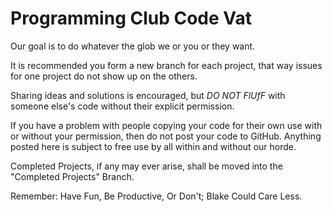 # Programming Club Code Vat

Our goal is to do whatever the glob we or you or they want.

It is recommended you form a new branch for each project, that way issues for one project do not show up on the others.

Sharing ideas and solutions is encouraged, but _DO NOT FlUfF_ with someone else's code without their explicit permission.

If you have a problem with people copying your code for their own use with or without your permission, then do not post your code to GitHub. Anything posted here is subject to free use by all within and without our horde.

Completed Projects, if any may ever arise, shall be moved into the "Completed Projects" Branch.

Remember: Have Fun, Be Productive, Or Don't; Blake Could Care Less.
